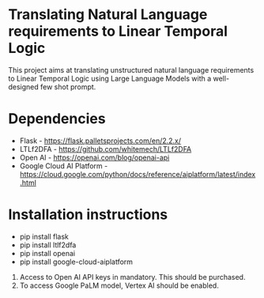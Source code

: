 # Translating Natural Language requirements to Linear Temporal Logic
This project aims at translating unstructured natural language requirements to Linear Temporal Logic using Large Language Models with a well-designed few shot prompt. 
# Dependencies
- Flask - https://flask.palletsprojects.com/en/2.2.x/  
- LTLf2DFA - https://github.com/whitemech/LTLf2DFA  
- Open AI - https://openai.com/blog/openai-api  
- Google Cloud AI Platform - https://cloud.google.com/python/docs/reference/aiplatform/latest/index.html  
# Installation instructions
- pip install flask  
- pip install ltlf2dfa  
- pip install openai  
- pip install google-cloud-aiplatform  

1. Access to Open AI API keys in mandatory. This should be purchased.  
2. To access Google PaLM model, Vertex AI should be enabled.
